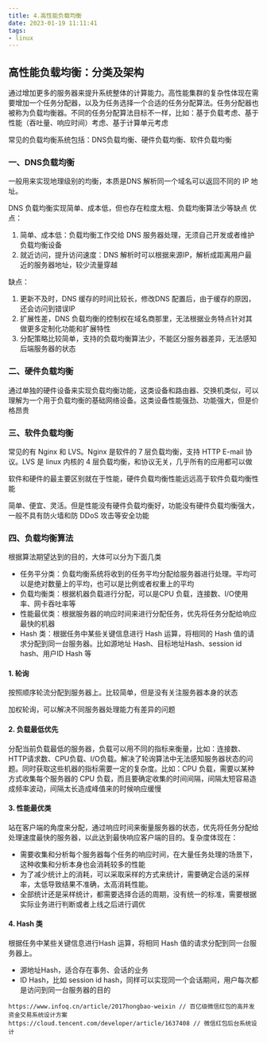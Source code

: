 ```yaml
---
title: 4.高性能负载均衡
date: 2023-01-19 11:11:41
tags:
- linux
---
```


## 高性能负载均衡：分类及架构

通过增加更多的服务器来提升系统整体的计算能力。高性能集群的复杂性体现在需要增加一个任务分配器，以及为任务选择一个合适的任务分配算法。任务分配器也被称为负载均衡器。不同的任务分配算法目标不一样，比如：基于负载考虑、基于性能（吞吐量、响应时间）考虑、基于计算单元考虑

常见的负载均衡系统包括：DNS负载均衡、硬件负载均衡、软件负载均衡

### 一、DNS负载均衡

一般用来实现地理级别的均衡，本质是DNS 解析同一个域名可以返回不同的 IP 地址。

DNS 负载均衡实现简单、成本低，但也存在粒度太粗、负载均衡算法少等缺点
优点：

1. 简单、成本低：负载均衡工作交给 DNS 服务器处理，无须自己开发或者维护负载均衡设备
2. 就近访问，提升访问速度：DNS 解析时可以根据来源IP，解析成距离用户最近的服务器地址，较少流量穿越

缺点：

1. 更新不及时，DNS 缓存的时间比较长，修改DNS 配置后，由于缓存的原因，还会访问到错误IP
2. 扩展性差，DNS 负载均衡的控制权在域名商那里，无法根据业务特点针对其做更多定制化功能和扩展特性
3. 分配策略比较简单，支持的负载均衡算法少，不能区分服务器差异，无法感知后端服务器的状态

### 二、硬件负载均衡

通过单独的硬件设备来实现负载均衡功能，这类设备和路由器、交换机类似，可以理解为一个用于负载均衡的基础网络设备。这类设备性能强劲、功能强大，但是价格昂贵

### 三、软件负载均衡

常见的有 Nginx 和 LVS。Nginx 是软件的 7 层负载均衡，支持 HTTP E-mail 协议。LVS 是 linux 内核的 4 层负载均衡，和协议无关，几乎所有的应用都可以做

软件和硬件的最主要区别就在于性能，硬件负载均衡性能远远高于软件负载均衡性能

简单、便宜、灵活。但是性能没有硬件负载均衡好，功能没有硬件负载均衡强大，一般不具有防火墙和防 DDoS 攻击等安全功能

### 四、负载均衡算法

根据算法期望达到的目的，大体可以分为下面几类

- 任务平分类：负载均衡系统将收到的任务平均分配给服务器进行处理。平均可以是绝对数量上的平均，也可以是比例或者权重上的平均
- 负载均衡类：根据机器负载进行分配，可以是CPU 负载，连接数、I/O使用率、网卡吞吐率等
- 性能最优类：根据服务器的响应时间来进行分配任务，优先将任务分配给响应最快的机器
- Hash 类：根据任务中某些关键信息进行 Hash 运算，将相同的 Hash 值的请求分配到同一台服务器。比如源地址 Hash、目标地址Hash、session id hash、用户ID Hash 等

#### 1. 轮询

按照顺序轮流分配到服务器上。比较简单，但是没有关注服务器本身的状态

加权轮询，可以解决不同服务器处理能力有差异的问题

#### 2. 负载最低优先

分配当前负载最低的服务器，负载可以用不同的指标来衡量，比如：连接数、HTTP请求数、CPU负载、I/O负载。解决了轮询算法中无法感知服务器状态的问题。同时获取这些机器的指标需要一定的复杂度。比如：CPU 负载，需要以某种方式收集每个服务器的 CPU 负载，而且要确定收集的时间间隔，间隔太短容易造成频率波动，间隔太长造成峰值来的时候响应缓慢

#### 3. 性能最优类

站在客户端的角度来分配，通过响应时间来衡量服务器的状态，优先将任务分配给处理速度最快的服务器，以此达到最快响应客户端的目的。复杂度体现在：

- 需要收集和分析每个服务器每个任务的响应时间，在大量任务处理的场景下，这种收集和分析本身也会消耗较多的性能
- 为了减少统计上的消耗，可以采取采样的方式来统计，需要确定合适的采样率，太低导致结果不准确，太高消耗性能。
- 全部统计还是采样统计，都需要选择合适的周期，没有统一的标准，需要根据实际业务进行判断或者上线之后进行调优

#### 4. Hash 类

根据任务中某些关键信息进行Hash 运算，将相同 Hash 值的请求分配到同一台服务器上。

- 源地址Hash，适合存在事务、会话的业务
- ID Hash，比如 session id hash，同样可以实现同一个会话期间，用户每次都是访问到同一台服务器的目的

```
https://www.infoq.cn/article/2017hongbao-weixin // 百亿级微信红包的高并发资金交易系统设计方案
https://cloud.tencent.com/developer/article/1637408 // 微信红包后台系统设计
```



